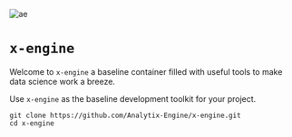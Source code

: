 
![ae](https://github.com/Analytix-Engine/x-engine/assets/5680639/5c8835aa-9468-412a-b0e3-61659469ff95)


# `x-engine`

Welcome to `x-engine` a baseline container filled with useful tools to make data science work a breeze.

Use `x-engine` as the baseline development toolkit for your project.

```
git clone https://github.com/Analytix-Engine/x-engine.git
cd x-engine
```


